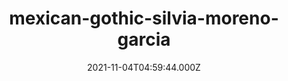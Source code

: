 ---
categories:
  - Anime & Manga
  - Books
  - Coding
  - Etc
  - Games
  
  - MoviesTV
  - Music
  - Pesonal
date: 2021-11-04T04:59:44.000Z
description: ''
draft: true
images: []
lead: ''
reddit: ''
series: ''
slug: mexican-gothic-silvia-moreno-garcia
tags: []
thumbnail: ''
title: mexican-gothic-silvia-moreno-garcia
toc: false
tweetId: ''

---